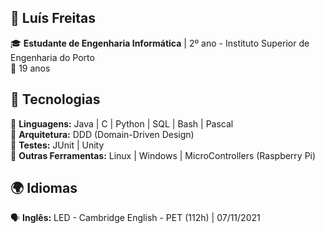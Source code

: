 ## 👋 Luís Freitas

🎓 **Estudante de Engenharia Informática** | 2º ano - Instituto Superior de Engenharia do Porto  
📍 19 anos  

## 🚀 Tecnologias  

🔹 **Linguagens:** Java | C | Python | SQL | Bash | Pascal  
🔹 **Arquitetura:** DDD (Domain-Driven Design)  
🔹 **Testes:** JUnit | Unity  
🔹 **Outras Ferramentas:** Linux | Windows | MicroControllers (Raspberry Pi)

## 🌍 Idiomas  
🗣️ **Inglês:** LED - Cambridge English - PET (112h) | 07/11/2021

<!--
**LuisFreitas18/LuisFreitas18** is a ✨ _special_ ✨ repository because its `README.md` (this file) appears on your GitHub profile.

Here are some ideas to get you started:

- 🔭 I’m currently working on ...
- 🌱 I’m currently learning ...
- 👯 I’m looking to collaborate on ...
- 🤔 I’m looking for help with ...
- 💬 Ask me about ...
- 📫 How to reach me: ...
- 😄 Pronouns: ...
- ⚡ Fun fact: ...
-->

